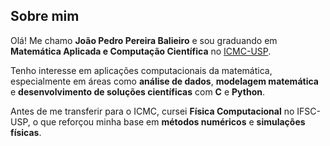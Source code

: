 ## Sobre mim

Olá! Me chamo **João Pedro Pereira Balieiro** e sou graduando em **Matemática Aplicada e Computação Científica** no [ICMC-USP](https://www.icmc.usp.br/).

Tenho interesse em aplicações computacionais da matemática, especialmente em áreas como **análise de dados**, **modelagem matemática** e **desenvolvimento de soluções científicas** com **C** e **Python**.

Antes de me transferir para o ICMC, cursei **Física Computacional** no IFSC-USP, o que reforçou minha base em **métodos numéricos** e **simulações físicas**.

